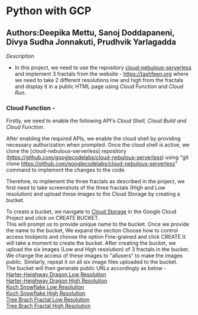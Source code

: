 # Python with GCP  
## Authors:Deepika Mettu, Sanoj Doddapaneni, Divya Sudha Jonnakuti, Prudhvik Yarlagadda 

*Description*  
 - In this project, we need to use the repository [cloud-nebulous-serverless](https://github.com/googlecodelabs/cloud-nebulous-serverless) and implement 3 fractals from the website - https://tashfeen.org where we need to take 2 different resolutions low and high from the fractals and display it in a public HTML page using *Cloud Function* and *Cloud Run*.  

### Cloud Function -
Firstly, we need to enable the following API's  *Cloud Shell, Cloud Build and Cloud Function*.

After enabling the required APIs, we enable the cloud shell by providing necessary authorization when prompted. Once the cloud shell is active, we clone the [cloud-nebulous-serverless] repository (https://github.com/googlecodelabs/cloud-nebulous-serverless) using "git clone https://github.com/googlecodelabs/cloud-nebulous-serverless"
command to implement the changes to the code.  

Therefore, to implement the three fractals as described in the project, we first need to take screenshots of the three fractals (High and Low resolution) and upload these images to the Cloud Storage by creating a bucket.  

To create a bucket, we navigate to [Cloud Storage](https://console.cloud.google.com/storage) in the Google Cloud Project and click on CREATE BUCKET.  
This will prompt us to provide unique name to the bucket. Once we provide the name to the bucket, We expand the section Choose how to control access toobjects and choose the option Fine-grained and click CREATE.It will take a moment to create the bucket. After creating the bucket, we upload the six images (Low and High resolution) of 3 fractals in the bucket. We change the access of these images to  "allusers" to make the images public. Similarly, repeat it on all six image files uploaded to the bucket.  
The bucket will then generate public URLs accordingly as below -  
[Harter-Heighway Dragon Low Resolution](https://storage.googleapis.com/team-4/FirstImage.png)  
[Harter-Heighway Dragon High Resolution](https://storage.googleapis.com/team-4/SecondImage.png)  
[Koch Snowflake Low Resolution](https://storage.googleapis.com/team-4/ThirdImage.png)  
[Koch Snowflake High Resolution](https://storage.googleapis.com/team-4/FourthImage.png)  
[Tree Brach Fractal Low Resolution](https://storage.googleapis.com/team-4/FifthImage.png)  
[Tree Brach Fractal High Resolution](https://storage.googleapis.com/team-4/SixthImage.png)  

